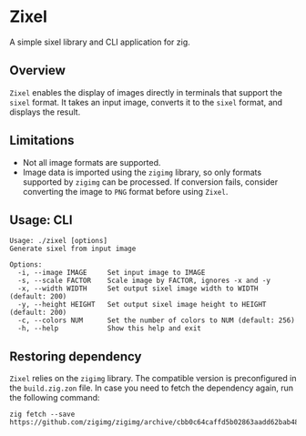 # Zixel

A simple sixel library and CLI application for zig.

## Overview

`Zixel` enables the display of images directly in terminals that support the `sixel` format. It takes an input image, converts it to the `sixel` format, and displays the result.

## Limitations

* Not all image formats are supported.
* Image data is imported using the `zigimg` library, so only formats supported by `zigimg` can be processed. If conversion fails, consider converting the image to `PNG` format before using `Zixel`.

## Usage: CLI

```
Usage: ./zixel [options]
Generate sixel from input image

Options:
  -i, --image IMAGE     Set input image to IMAGE
  -s, --scale FACTOR    Scale image by FACTOR, ignores -x and -y
  -x, --width WIDTH     Set output sixel image width to WIDTH (default: 200)
  -y, --height HEIGHT   Set output sixel image height to HEIGHT (default: 200)
  -c, --colors NUM      Set the number of colors to NUM (default: 256)
  -h, --help            Show this help and exit
```

## Restoring dependency

`Zixel` relies on the `zigimg` library. The compatible version is preconfigured in the `build.zig.zon` file. In case you need to fetch the dependency again, run the following command:

```
zig fetch --save https://github.com/zigimg/zigimg/archive/cbb0c64caffd5b02863aadd62bab48cef7f86ceb.tar.gz
```
